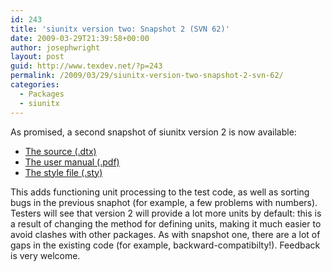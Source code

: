 ```yaml
---
id: 243
title: 'siunitx version two: Snapshot 2 (SVN 62)'
date: 2009-03-29T21:39:58+00:00
author: josephwright
layout: post
guid: http://www.texdev.net/?p=243
permalink: /2009/03/29/siunitx-version-two-snapshot-2-svn-62/
categories:
  - Packages
  - siunitx
---
```

As promised, a second snapshot of siunitx version 2 is now available:
<ul>
	<li><a href="http://www.texdev.net/wp-content/uploads/2009/03/siunitx.dtx">The source  (.dtx)</a></li>
	<li><a href="http://www.texdev.net/wp-content/uploads/2009/03/siunitx.pdf">The user manual (.pdf)</a></li>
	<li><a href="http://www.texdev.net/wp-content/uploads/2009/03/siunitx.sty">The style file  (.sty)</a></li>
</ul>
This adds functioning unit processing to the test code, as well as sorting bugs in the previous snaphot (for example, a few problems with numbers). Testers will see that version 2 will provide a lot more units by default: this is a result of changing the method for defining units, making it much easier to avoid clashes with other packages. As with snapshot one, there are a lot of gaps in the existing code (for example, backward-compatibilty!). Feedback is very welcome.